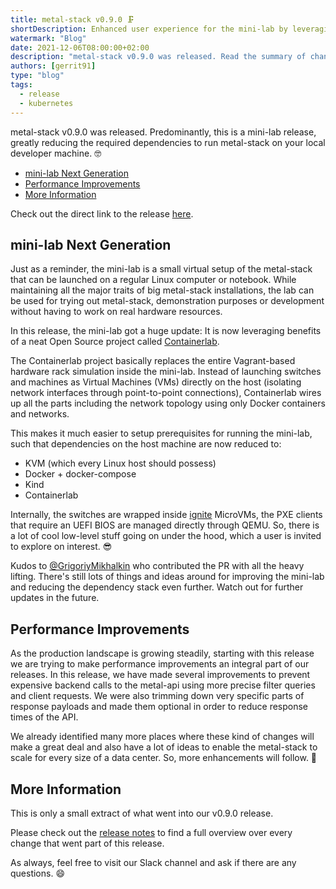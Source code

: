 ```yaml
---
title: metal-stack v0.9.0 🗜️
shortDescription: Enhanced user experience for the mini-lab by leveraging Containerlab ♥
watermark: "Blog"
date: 2021-12-06T08:00:00+02:00
description: "metal-stack v0.9.0 was released. Read the summary of changes in this blog article."
authors: [gerrit91]
type: "blog"
tags:
  - release
  - kubernetes
---
```


metal-stack v0.9.0 was released. Predominantly, this is a mini-lab release, greatly reducing the required dependencies to run metal-stack on your local developer machine. 🤓

<!-- truncate -->

- [mini-lab Next Generation](#mini-lab-next-generation)
- [Performance Improvements](#performance-improvements)
- [More Information](#more-information)

Check out the direct link to the release [here](https://github.com/metal-stack/releases/releases/tag/v0.9.0).

## mini-lab Next Generation

Just as a reminder, the mini-lab is a small virtual setup of the metal-stack that can be launched on a regular Linux computer or notebook. While maintaining all the major traits of big metal-stack installations, the lab can be used for trying out metal-stack, demonstration purposes or development without having to work on real hardware resources.

In this release, the mini-lab got a huge update: It is now leveraging benefits of a neat Open Source project called [Containerlab](https://containerlab.srlinux.dev/).

The Containerlab project basically replaces the entire Vagrant-based hardware rack simulation inside the mini-lab. Instead of launching switches and machines as Virtual Machines (VMs) directly on the host (isolating network interfaces through point-to-point connections), Containerlab wires up all the parts including the network topology using only Docker containers and networks.

This makes it much easier to setup prerequisites for running the mini-lab, such that dependencies on the host machine are now reduced to:

- KVM (which every Linux host should possess)
- Docker + docker-compose
- Kind
- Containerlab

Internally, the switches are wrapped inside [ignite](https://github.com/weaveworks/ignite) MicroVMs, the PXE clients that require an UEFI BIOS are managed directly through QEMU. So, there is a lot of cool low-level stuff going on under the hood, which a user is invited to explore on interest. 😎

Kudos to [@GrigoriyMikhalkin](https://github.com/GrigoriyMikhalkin) who contributed the PR with all the heavy lifting. There's still lots of things and ideas around for improving the mini-lab and reducing the dependency stack even further. Watch out for further updates in the future.

## Performance Improvements

As the production landscape is growing steadily, starting with this release we are trying to make performance improvements an integral part of our releases. In this release, we have made several improvements to prevent expensive backend calls to the metal-api using more precise filter queries and client requests. We were also trimming down very specific parts of response payloads and made them optional in order to reduce response times of the API.

We already identified many more places where these kind of changes will make a great deal and also have a lot of ideas to enable the metal-stack to scale for every size of a data center. So, more enhancements will follow. 🏃

## More Information

This is only a small extract of what went into our v0.9.0 release.

Please check out the [release notes](https://github.com/metal-stack/releases/releases/tag/v0.9.0) to find a full overview over every change that went part of this release.

As always, feel free to visit our Slack channel and ask if there are any questions. 😄
